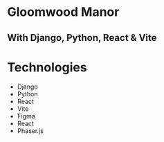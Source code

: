 # Gloomwood Manor
## With Django, Python, React & Vite

# Technologies
- Django
- Python
- React
- Vite
- Figma
- React 
- Phaser.js 
